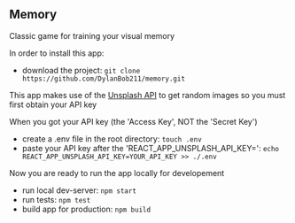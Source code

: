 ## Memory

Classic game for training your visual memory

In order to install this app:

- download the project: `git clone https://github.com/DylanBob211/memory.git`

This app makes use of the [Unsplash API](https://unsplash.com/developers) to get random images so you must first obtain your API key

When you got your API key (the 'Access Key', NOT the 'Secret Key')
- create a .env file in the root directory: `touch .env`
- paste your API key after the 'REACT_APP_UNSPLASH_API_KEY=': `echo REACT_APP_UNSPLASH_API_KEY=YOUR_API_KEY >> ./.env`

Now you are ready to run the app locally for developement

- run local dev-server: `npm start`
- run tests: `npm test`
- build app for production: `npm build`